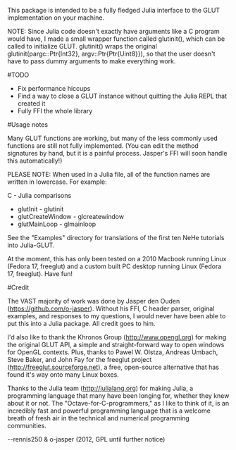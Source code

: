 This package is intended to be a fully fledged Julia interface to the GLUT
implementation on your machine.

NOTE: Since Julia code doesn't exactly have arguments like a C program would
have, I made a small wrapper function called glutinit(), which can be called to
initialize  GLUT.  glutinit() wraps the original glutinit(pargc::Ptr{Int32},
argv::Ptr{Ptr{Uint8}}), so that the user doesn't have to pass dummy arguments
to make everything work.

#TODO

+ Fix performance hiccups
+ Find a way to close a GLUT instance without quitting the Julia REPL that
	created it
+ Fully FFI the whole library

#Usage notes

Many GLUT functions are working, but many of the less commonly used functions
are still not fully implemented. (You can edit the method signatures by hand,
but it is a painful process.  Jasper's FFI will soon handle this
automatically!)

PLEASE NOTE: When used in a Julia file, all of the function names are written in
lowercase. For example:

C - Julia comparisons

+ glutInit - 											  glutinit
+ glutCreateWindow - 							  glcreatewindow
+ glutMainLoop - 								 	  glmainloop

See the "Examples" directory for translations of the first ten NeHe tutorials
into Julia-GLUT.

At the moment, this has only been tested on a 2010 Macbook running Linux
(Fedora 17, freeglut) and a custom built PC desktop running Linux (Fedora 17,
freeglut). Have fun!

#Credit

The VAST majority of work was done by Jasper den Ouden
(https://github.com/o-jasper).  Without his FFI, C header parser, original
examples, and responses to my questions, I would never have been able to put
this into a Julia package.  All credit goes to him.

I'd also like to thank the Khronos Group (http://www.opengl.org) for making the
original GLUT API, a simple and straight-forward way to open windows for OpenGL
contexts. Plus, thanks to Pawel W. Olstza, Andreas Umbach, Steve Baker, and John
Fay for the freeglut project (http://freeglut.sourceforge.net), a free,
open-source alternative that has found it's way onto many Linux boxes.

Thanks to the Julia team (http://julialang.org) for making Julia, a programming
language that many have been longing for, whether they knew about it or not.
The "Octave-for-C-programmers," as I like to think of it, is an incredibly fast
and powerful programming language that is a welcome breath of fresh air in the
technical and numerical programming communities.

--rennis250 & o-jasper (2012, GPL until further notice)
